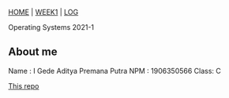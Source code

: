 [HOME](.) |
[WEEK1](W01) |
[LOG](TXT/mylog.txt)

Operating Systems 2021-1

## About me
Name : I Gede Aditya Premana Putra
NPM  : 1906350566
Class: C

[This repo](https://github.com/dirtboll/os211)
